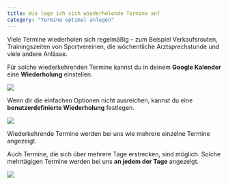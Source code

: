 ```yaml
---
title: Wie lege ich sich wiederholende Termine an?
category: "Termine optimal anlegen"
---
```


Viele Termine wiederholen sich regelmäßig – zum Beispiel Verkaufsrouten, Trainingszeiten von Sportvereinen, die wöchentliche Arztsprechstunde und viele andere Anlässe.

Für solche wiederkehrenden Termine kannst du in deinem **Google Kalender** eine **Wiederholung** einstellen.

![](/img/hilfe/Termin-Wöchentlich.jpg)

Wenn dir die einfachen Optionen nicht ausreichen, kannst du eine **benutzerdefinierte Wiederholung** festlegen.

![](/img/hilfe/Termin-Benutzerdefinierte-Wiederholung.jpg)

Wiederkehrende Termine werden bei uns wie mehrere einzelne Termine angezeigt.

Auch Termine, die sich über mehrere Tage erstrecken, sind möglich. Solche mehrtägigen Termine werden bei uns **an jedem der Tage** angezeigt.

![](/img/hilfe/Termin-mehrtägig.jpg)
